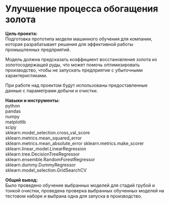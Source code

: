 # Улучшение процесса обогащения золота

**Цель проекта:**  
Подготовка прототипа модели машинного обучения для компании, которая разрабатывает решения для эффективной работы промышленных предприятий.

Модель должна предсказать коэффициент восстановления золота из золотосодержащей руды, что может помочь оптимизировать производство, чтобы не запускать предприятие с убыточными характеристиками.

При работе над проектом будут использованы предоставленные данные с параметрами добычи и очистки.

**Навыки и инструменты:**  
python  
pandas  
numpy  
matplotlib  
scipy  
sklearn.model_selection.cross_val_score  
sklearn.metrics.mean_squared_error  
sklearn.metrics.mean_absolute_error 
sklearn.metrics.make_scorer
sklearn.linear_model.LinearRegression  
sklearn.tree.DecisionTreeRegressor  
sklearn.ensemble.RandomForestRegressor  
sklearn.dummy.DummyRegressor  
sklearn.model_selection.GridSearchCV  

**Общий вывод:**  
Было проведено обучение выбранных моделей для стадий грубой и тонкой очистки, проведена проверка выбранных обученных моделей на тестовом наборе и выбрана одна для запуска в производство.
